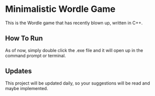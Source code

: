 # Minimalistic Wordle Game
This is the Wordle game that has recently blown up, written in C++.
## How To Run
As of now, simply double click the .exe file and it will open up in the command prompt or terminal.
## Updates
This project will be updated daily, so your suggestions will be read and maybe implemented.